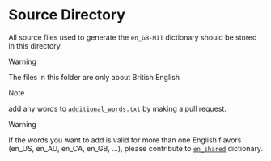 # Source Directory

All source files used to generate the `en_GB-MIT` dictionary should be stored in this directory.

> [!WARNING]
> The files in this folder are only about British English

> [!NOTE]
> add any words to [`additional_words.txt`](https://github.com/streetsidesoftware/cspell-dicts/blob/main/dictionaries/en_GB-MIT/src/additional_words.txt) by making a pull request.

> [!WARNING]
> If the words you want to add is valid for more than one English flavors (en_US, en_AU, en_CA, en_GB, ...), please contribute to
> [`en_shared`](https://github.com/streetsidesoftware/cspell-dicts/blob/main/dictionaries/en_shared/src/) dictionary.
